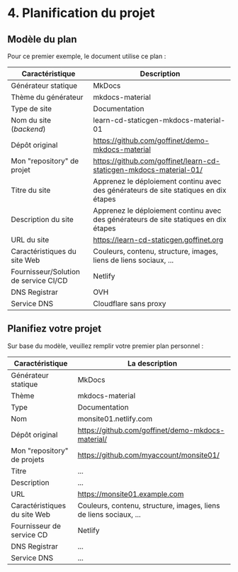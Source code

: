 # 4. Planification du projet

## Modèle du plan

Pour ce premier exemple, le document utilise ce plan :

Caractéristique | Description
--- | ---
Générateur statique | MkDocs
Thème du générateur | mkdocs-material
Type de site | Documentation
Nom du site (_backend_) | learn-cd-staticgen-mkdocs-material-01
Dépôt original | https://github.com/goffinet/demo-mkdocs-material
Mon "repository" de projet | https://github.com/goffinet/learn-cd-staticgen-mkdocs-material-01/
Titre du site | Apprenez le déploiement continu avec des générateurs de site statiques en dix étapes
Description du site | Apprenez le déploiement continu avec des générateurs de site statiques en dix étapes
URL du site | https://learn-cd-staticgen.goffinet.org
Caractéristiques du site Web | Couleurs, contenu, structure, images, liens de liens sociaux, ...
Fournisseur/Solution de service CI/CD | Netlify
DNS Registrar | OVH
Service DNS | Cloudflare sans proxy

## Planifiez votre projet

Sur base du modèle, veuillez remplir votre premier plan personnel :

Caractéristique | La description
--- | ---
Générateur statique | MkDocs
Thème | mkdocs-material
Type | Documentation
Nom | monsite01.netlify.com
Dépôt original | https://github.com/goffinet/demo-mkdocs-material/
Mon "repository" de projets | https://github.com/myaccount/monsite01/
Titre | ...
Description | ...
URL | https://monsite01.example.com
Caractéristiques du site Web | Couleurs, contenu, structure, images, liens de liens sociaux, ...
Fournisseur de service CD | Netlify
DNS Registrar | ...
Service DNS | ...
